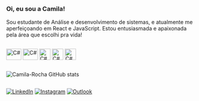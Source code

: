 ##
### Oi, eu sou a Camila!
Sou estudante de Análise e desenvolvimento de sistemas, e atualmente me aperfeiçoando em React e JavaScript. Estou entusiasmada e apaixonada pela área que escolhi pra vida!
##

<div>
<img align="center" alt="C#" height="30" width="40" src="https://cdn.jsdelivr.net/gh/devicons/devicon/icons/csharp/csharp-original.svg" />
<img align="center" alt="C#" height="30" width="40" src="https://cdn.jsdelivr.net/gh/devicons/devicon/icons/react/react-original.svg" />
<img align="center" alt="C#" height="30" src="https://cdn.jsdelivr.net/gh/devicons/devicon/icons/javascript/javascript-original.svg" />
<img align="center" alt="C#" height="30" src="https://cdn.jsdelivr.net/gh/devicons/devicon/icons/html5/html5-original.svg" />
<img align="center" alt="C#" height="30" src="https://cdn.jsdelivr.net/gh/devicons/devicon/icons/css3/css3-original.svg" />                             
</div>

##
![Camila-Rocha GitHub stats](https://github-readme-stats.vercel.app/api?username=Camila-Rocha&show_icons=false&theme=synthwave)
##

<div>
  
[![LinkedIn](https://img.shields.io/badge/LinkedIn-0077B5?style=for-the-badge&logo=linkedin&logoColor=white)](https://www.linkedin.com/in/camila-r0cha/)
[![Instagram](https://img.shields.io/badge/Instagram-E4405F?style=for-the-badge&logo=instagram&logoColor=white)](https://www.instagram.com/ca.mila_rocha/)
[![Outlook](https://img.shields.io/badge/Microsoft_Outlook-0078D4?style=for-the-badge&logo=microsoft-outlook&logoColor=white)](mailto:camila.rocha.oliva@hotmail.com)

</div>

